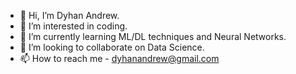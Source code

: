 - 👋 Hi, I’m Dyhan Andrew.
- 👀 I’m interested in coding.
- 🌱 I’m currently learning ML/DL techniques and Neural Networks.
- 💞️ I’m looking to collaborate on Data Science.
- 📫 How to reach me - dyhanandrew@gmail.com

<!---
DyhanAndrew/DyhanAndrew is a ✨ special ✨ repository because its `README.md` (this file) appears on your GitHub profile.
You can click the Preview link to take a look at your changes.
--->
